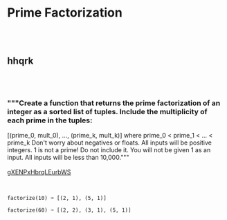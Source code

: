 # Prime Factorization
<br><br>
## hhqrk
<br><br>
### """Create a function that returns the prime factorization of an integer as a sorted list of tuples. Include the multiplicity of each prime in the tuples:
[(prime_0, mult_0), ..., (prime_k, mult_k)]
where prime_0 < prime_1 < ... < prime_k
Don't worry about negatives or floats. All inputs will be positive integers.
1 is not a prime! Do not include it. You will not be given 1 as an input.
All inputs will be less than 10,000."""
<br><br>
[gXENPxHbrqLEurbWS](https://edabit.com/challenge/gXENPxHbrqLEurbWS)
<br><br>
```factorize(4) ➞ [(2, 2)]

factorize(10) ➞ [(2, 1), (5, 1)]

factorize(60) ➞ [(2, 2), (3, 1), (5, 1)]
```

<br><br>
